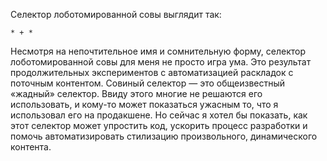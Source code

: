 Селектор лоботомированной совы выглядит так:

    * + *

Несмотря на непочтительное имя и сомнительную форму, селектор лоботомированной совы для меня 
не просто игра ума. Это результат продолжительных экспериментов с автоматизацией раскладок 
с поточным контентом. Совиный селектор — это общеизвестный «жадный» селектор. Ввиду этого 
многие не решаются его использовать, и кому-то может показаться ужасным то, что я использовал 
его на продакшене. Но сейчас я хотел бы показать, как этот селектор может упростить код, 
ускорить процесс разработки и помочь автоматизировать стилизацию произвольного, динамического контента.
